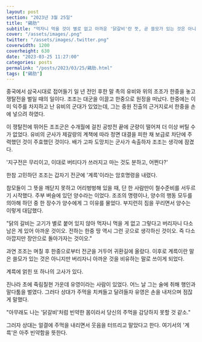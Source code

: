 ```yaml
---
layout: post
section: "2023년 3월 25일"
title: "鷄肋"
subtitle: "먹자니 먹을 것이 별로 없고 아까운 '닭갈비'란 뜻, 곧 쓸모가 있는 것은 아니지만 그렇다고 버리기에는 아까운 사물을 비유하는 말이다. 또는 닭갈비처럼 몸이 몹시 허약한 것을 비유할 때도 쓴다."
cover: "/assets/images/.png"
twitter: "/assets/images/.twitter.png"
coverwidth: 1200
coverheight: 630
date: "2023-03-25 11:27:00"
categories: posts
permalink: "/posts/2023/03/25/鷄肋.html"
tags: ["鷄肋"]
---
```


중국에서 삼국시대로 접어들기 일 년 전인 후한 말 촉의 유비와 위의 조조가 한중을 놓고 쟁탈전을 벌일 때의 일이다. 조조는 대군을 이끌고 한중으로 원정을 떠났다. 한중에는 이미 익주를 차지하고 난 유비의 군대가 있었는데, 그는 중원 진출의 근거지로서 한중을 손에 넣으려 하였다.

이 쟁탈전에 뛰어든 조조군은 수개월에 걸친 공방전 끝에 군량이 떨어져 더 이상 버틸 수가 없었다. 유비의 군사가 제갈량의 계책에 따라 정면 대결을 피한 채 보급로 차단에 주력했던 것이 주효했던 것이다. 배가 고파 도망치는 군사가 속출하자 조조는 생각에 잠겼다.

'지구전은 무리이고, 이대로 버티다가 쓰러지고 마는 것도 분하고, 어쩐다?'

한참 고민하던 조조는 갑자기 전군에 '계륵'이라는 암호명령을 내렸다.

참모들이 그 뜻을 깨닫지 못하고 어리벙벙해 있을 때, 단 한 사람만이 철수준비를 서두르기 시작했다. 주부 벼슬에 있던 양수라는 이었다. 조조의 명령이나, 양수의 행동 모두를 의아해 하던 중 한 장수가 양수에게 그 이유를 물었다. 부지런히 짐을 꾸리면서 양수는 이렇게 대답했다.

"닭의 갈비는 고기가 별로 붙어 있지 않아 먹자니 먹을 게 없고 그렇다고 버리자니 다소 남은 게 있어 아까운 것이오. 전하는 한중 땅 역시 그런 곳으로 생각하신 것이오. 즉 다소 아깝지만 장안으로 돌아가자는 것이오."

과연 조조는 며칠 후 한중으로부터 전군을 거두어 귀환길에 올랐다. 이후로 계륵이란 말은 쓸모가 있는 것은 아니지만 버리자니 아까운 것을 비유하는 말로 쓰이게 되었다.

계륵에 얽힌 또 하나의 고사가 있다.

진나라 초에 죽림칠현 가운데 유영이라는 사람이 있었다. 어느 날 그는 술에 취해 행인과 말다툼을 벌였다. 그러다 상대가 주먹을 치켜들고 달려들자 유영은 손을 내저으며 점잖게 말했다.

"아무래도 나는 '닭갈비'처럼 빈약한 몸이라서 당신의 주먹을 감당하지 못할 것 같소."

그러자 상대는 얼결에 주먹을 내리면서 웃음을 터뜨리고 말았다고 한다. 여기서의 '계륵'은 아주 빈약함을 뜻한다.
